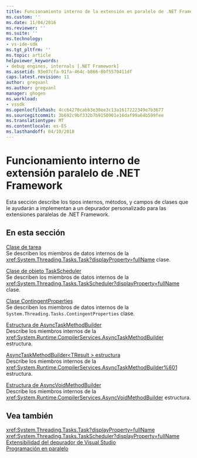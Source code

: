 ```yaml
---
title: Funcionamiento interno de la extensión en paralelo de .NET Framework | Documentos de Microsoft
ms.custom: ''
ms.date: 11/04/2016
ms.reviewer: ''
ms.suite: ''
ms.technology:
- vs-ide-sdk
ms.tgt_pltfrm: ''
ms.topic: article
helpviewer_keywords:
- debug engines, internals [.NET Framework]
ms.assetid: 93e07cfa-91fa-464c-b866-8bf5570411df
caps.latest.revision: 11
author: gregvanl
ms.author: gregvanl
manager: ghogen
ms.workload:
- vssdk
ms.openlocfilehash: 4cc64270cabb3e30ee3c13a1617222349e7b3677
ms.sourcegitcommit: 3b692c9bf332b7b9150901e16daf99a64b599fee
ms.translationtype: MT
ms.contentlocale: es-ES
ms.lasthandoff: 04/10/2018
---
```

# <a name="parallel-extension-internals-for-the-net-framework"></a>Funcionamiento interno de extensión paralelo de .NET Framework
Esta sección describe los tipos internos, métodos, y campos de clases que le ayudarán a implementan a un depurador personalizado para las extensiones paralelas de .NET Framework.  
  
## <a name="in-this-section"></a>En esta sección  
 [Clase de tarea](../../extensibility/debugger/task-class-internal-members.md)  
 Se describen los miembros de datos internos de la <xref:System.Threading.Tasks.Task?displayProperty=fullName> clase.  
  
 [Clase de objeto TaskScheduler](../../extensibility/debugger/taskscheduler-class-internal-members.md)  
 Se describen los miembros de datos internos de la <xref:System.Threading.Tasks.TaskScheduler?displayProperty=fullName> clase.  
  
 [Clase ContingentProperties](../../extensibility/debugger/contingentproperties-class-internal-members.md)  
 Se describen los miembros de datos internos de la `System.Threading.Tasks.ContingentProperties` clase.  
  
 [Estructura de AsyncTaskMethodBuilder](../../extensibility/debugger/asynctaskmethodbuilder-structure-internal-members.md)  
 Describe los miembros internos de la <xref:System.Runtime.CompilerServices.AsyncTaskMethodBuilder> estructura.  
  
 [AsyncTaskMethodBuilder\<TResult > estructura](../../extensibility/debugger/asynctaskmethodbuilder-tresult-structure-internal-members.md)  
 Describe los miembros internos de la <xref:System.Runtime.CompilerServices.AsyncTaskMethodBuilder%601> estructura.  
  
 [Estructura de AsyncVoidMethodBuilder](../../extensibility/debugger/asyncvoidmethodbuilder-structure-internal-members.md)  
 Describe los miembros internos de la <xref:System.Runtime.CompilerServices.AsyncVoidMethodBuilder> estructura.  
  
## <a name="see-also"></a>Vea también  
 <xref:System.Threading.Tasks.Task?displayProperty=fullName>   
 <xref:System.Threading.Tasks.TaskScheduler?displayProperty=fullName>   
 [Extensibilidad del depurador de Visual Studio](../../extensibility/debugger/visual-studio-debugger-extensibility.md)   
 [Programación en paralelo](/dotnet/standard/parallel-programming/index)